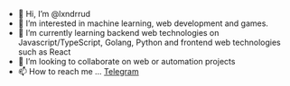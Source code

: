 - 👋 Hi, I’m @lxndrrud
- 👀 I’m interested in machine learning, web development and games.
- 🌱 I’m currently learning backend web technologies on Javascript/TypeScript, Golang, Python and frontend web technologies such as React
- 💞️ I’m looking to collaborate on web or automation projects
- 📫 How to reach me ...
  [Telegram](https://t.me/lxndrrud)
